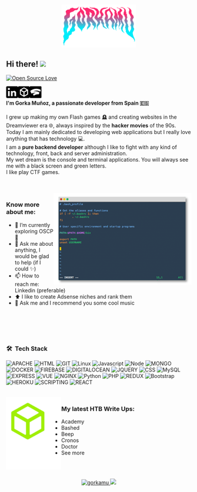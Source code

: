 <p align="center" width="100%">
    <img width="40%" src="https://github.com/gorkamu/gorkamu/blob/main/assets/logo-retro.png"> 
</p>


## Hi there! <img src="https://raw.githubusercontent.com/syedareehaquasar/syedareehaquasar/master/gifs/Hi.gif" width="30px">

[![Open Source Love](https://badges.frapsoft.com/os/v2/open-source.svg?v=103)](https://github.com/syedareehaquasar)


<a href="https://www.linkedin.com/in/gorka-mu%C3%B1oz-andres/">
  <img align="left" alt="Gorkamu's Linkedin" width="32px" src="https://github.com/gorkamu/gorkamu/blob/main/assets/linkedin-logo.png"/>
</a>
<a href="https://app.hackthebox.eu/profile/356953">
  <img align="left" alt="Gorkamu's HTB"  width="32px" src="https://github.com/gorkamu/gorkamu/blob/main/assets/htb.png" />
</a>
<a href="https://stadia.com/profile/11313327035906326905">
  <img align="left" alt="Gorkamu's Stadia"  width="32px" src="https://github.com/gorkamu/gorkamu/blob/main/assets/stadia.png" />
</a>
<br/>


#### I'm Gorka Muñoz, a passionate developer from Spain 🇪🇸

I grew up making my own Flash games 🪦 and creating websites in the Dreamviewer era 🌐, always inspired by the **hacker movies** of the 90s.<br/>
Today I am mainly dedicated to developing web applications but I really love anything that has technology 💻.<br/>
I am a **pure backend developer** although I like to fight with any kind of technology, front, back and server administration.<br/>
My wet dream is the console and terminal applications. You will always see me with a black screen and green letters.<br/>
I like play CTF games.


<br><br>
<img align="right" height="250" width="375" alt="GIF" src="https://github.com/gorkamu/gorkamu/blob/main/assets/terminal.png" />

### Know more about me:

- 🔭 I’m currently exploring OSCP 🚀
- 💬 Ask me about anything, I would be glad to help (if I could ✨)
- 📫 How to reach me: Linkedin (preferable)
- ⬆️ I like to create Adsense niches and rank them
- 🎵 Ask me and I recommend you some cool music

<br><br><br><br>


### 🛠 &nbsp;Tech Stack
![APACHE](https://img.shields.io/badge/apache%20-%23D42029.svg?&style=for-the-badge&logo=apache&logoColor=white)
![HTML](https://img.shields.io/badge/html5-%3776AB.svg?style=for-the-badge&logo=html5&logoColor=white&color=E34F26)
![GIT](https://img.shields.io/badge/git-%3776AB.svg?style=for-the-badge&logo=git&logoColor=white&color=F05032)
![Linux](https://img.shields.io/badge/linux-%FCC624.svg?style=for-the-badge&logo=linux&logoColor=black&color=FCC624)
![Javascript](https://img.shields.io/badge/javscript-%F7DF1E.svg?style=for-the-badge&logo=javascript&logoColor=black&color=F7DF1E)
![Node](https://img.shields.io/badge/node.js%20-%2343853D.svg?&style=for-the-badge&logo=node.js&logoColor=white)
![MONGO](https://img.shields.io/badge/MongoDB-%234ea94b.svg?&style=for-the-badge&logo=mongodb&logoColor=white)
![DOCKER](https://img.shields.io/badge/docker%20-%230db7ed.svg?&style=for-the-badge&logo=docker&logoColor=white)
![FIREBASE](https://img.shields.io/badge/firebase%20-%23039BE5.svg?&style=for-the-badge&logo=firebase)
![DIGITALOCEAN](https://img.shields.io/badge/DigitalOcean-%230167ff.svg?&style=for-the-badge&logo=digitalOcean&logoColor=white)
![JQUERY](https://img.shields.io/badge/jquery%20-%230769AD.svg?&style=for-the-badge&logo=jquery&logoColor=white)
![CSS](https://img.shields.io/badge/css3-%1572B6.svg?style=for-the-badge&logo=css3&logoColor=white&color=1572B6)
![MySQL](https://img.shields.io/badge/mysql-%4479A1.svg?style=for-the-badge&logo=mysql&logoColor=white&color=4479A1)
![EXPRESS](https://img.shields.io/badge/express.js%20-%23404d59.svg?&style=for-the-badge)
![VUE](https://img.shields.io/badge/vuejs%20-%2335495e.svg?&style=for-the-badge&logo=vue.js&logoColor=%234FC08D)
![NGINX](https://img.shields.io/badge/nginx%20-%232C5263.svg?&style=for-the-badge&logo=nginx&logoColor=white)
![Python](https://img.shields.io/badge/python%20-%2314354C.svg?&style=for-the-badge&logo=python&logoColor=white")
![PHP](https://img.shields.io/badge/php-%777BB4.svg?style=for-the-badge&logo=php&logoColor=white&color=777BB4)
![REDUX](https://img.shields.io/badge/redux%20-%23593d88.svg?&style=for-the-badge&logo=redux&logoColor=white)
![Bootstrap](https://img.shields.io/badge/bootstrap-%3776AB.svg?style=for-the-badge&logo=bootstrap&logoColor=white&color=563D7C)
![HEROKU](https://img.shields.io/badge/heroku%20-%23430098.svg?&style=for-the-badge&logo=heroku&logoColor=white)
![SCRIPTING](https://img.shields.io/badge/shell_script%20-%23121011.svg?&style=for-the-badge&logo=gnu-bash&logoColor=white)
![REACT](https://img.shields.io/badge/react%20-%2320232a.svg?&style=for-the-badge&logo=react&logoColor=%2361DAFB)


<br>
<img align="left" width="150px" src="https://github.com/gorkamu/gorkamu/blob/main/assets/htb-box-1.png" />

### My latest HTB Write Ups:

- Academy
- Bashed
- Beep
- Cronos
- Doctor
- See more

<br><br>






<p align="center">
    <a href="https://github.com/AVS1508">
        <img height="180em" src="https://github-readme-stats.vercel.app/api/top-langs?username=gorkamu&show_icons=true&locale=en&layout=compact" alt="gorkamu" />
      <img height="180em" src="https://github-readme-stats.vercel.app/api?username=gorkamu&show_icons=true&locale=en"/>
    </a>
</p>
